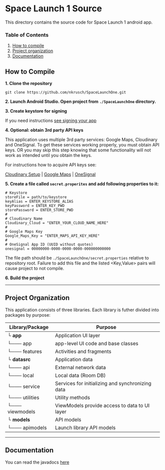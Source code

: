 # Space Launch 1 Source

This directory contains the source code for Space Launch 1 android app.

### Table of Contents

1. [How to compile](#how-to-compile)
2. [Project organization](#project-organization)
3. [Documentation](#documentation)

## How to Compile

**1. Clone the repository**

```
git clone https://github.com/nkrusch/SpaceLaunchOne.git
```

**2. Launch Android Studio. Open project from `./SpaceLaunchOne` directory.**

**3. Create keystore for signing** 

If you need instructions [see signing your app](https://developer.android.com/studio/publish/app-signing)

**4. Optional: obtain 3rd party API keys** 

This application uses multiple 3rd party services: Google Maps, Cloudinary and OneSignal. 
To get these services working properly, you must obtain API keys. OR you may skip this
step knowing that some functionality will not work as intended until you obtain the keys.

For instructions how to acquire API keys see: 

[Cloudinary Setup](https://cloudinary.com/documentation/android_integration#setup) | 
[Google Maps](https://developers.google.com/maps/documentation/android-sdk/start) |
[OneSignal](https://documentation.onesignal.com/docs/android-sdk-setup)

**5. Create a file called `secret.properites` and add following properties to it:**

```
# Keystore
storeFile = path/to/keystore
keyAlias = ENTER_KEYSTORE_ALIAS
keyPassword = ENTER_KEY_PWD
storePassword = ENTER_STORE_PWD
#
# Cloudinary Name
Cloudinary_Cloud = "ENTER_YOUR_CLOUD_NAME_HERE"
#
# Google Maps Key
Google_Maps_Key = "ENTER_MAPS_API_KEY_HERE"
#
# OneSignal App ID (UUID without quotes)
onesignal = 00000000-0000-0000-0000-000000000000
```   

The file path should be `./SpaceLaunchOne/secret.properties` relative to repository root. 
Failure to add this file and the listed <Key,Value> pairs will cause project to not compile.

**6. Build the project**

-----

## Project Organization

This application consists of three libraries. Each library is futher divided into packages by purpose:

Library/Package | Purpose
--- | ---
└ **app** | Application UI layer
└─── app | app-level UI code and base classes
└─── features | Activities and fragments
└ **datasrc** | Application data
└─── api | External network data
└─── local | Local data (Room DB)
└─── service | Services for initializing and synchronizing data
└─── utilities | Utility methods
└─── viewmodels | ViewModels provide access to data to UI layer
└ **models** | API models
└─── apimodels | Launch library API models

-----

## Documentation

You can read the javadocs [here](https://nkrusch.github.io/SpaceLaunchOne/index.html)
